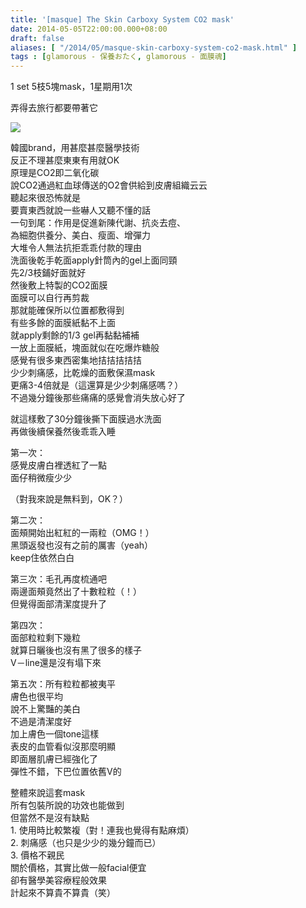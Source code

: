 ```yaml
---
title: '[masque] The Skin Carboxy System CO2 mask'
date: 2014-05-05T22:00:00.000+08:00
draft: false
aliases: [ "/2014/05/masque-skin-carboxy-system-co2-mask.html" ]
tags : [glamorous - 保養おたく, glamorous - 面膜魂]
---
```


1 set 5枝5塊mask，1星期用1次

弄得去旅行都要帶著它

[![](https://4.bp.blogspot.com/-vgumVqR5Kuc/XDGm9zQPQNI/AAAAAAAAElc/GkgODkPJQfISvpiZM0KcrBPZzmAGcIbBgCEwYBhgL/s640/4.jpg)](https://4.bp.blogspot.com/-vgumVqR5Kuc/XDGm9zQPQNI/AAAAAAAAElc/GkgODkPJQfISvpiZM0KcrBPZzmAGcIbBgCEwYBhgL/s1600/4.jpg)

韓國brand，用甚麼甚麼醫學技術  
反正不理甚麼東東有用就OK  
原理是CO2即二氧化碳  
說CO2通過紅血球傳送的O2會供給到皮膚組織云云  
聽起來很恐怖就是  
要賣東西就說一些嚇人又聽不懂的話  
一句到尾：作用是促進新陳代謝、抗炎去痘、  
為細胞供養分、美白、瘦面、增彈力  
大堆令人無法抗拒乖乖付款的理由  
洗面後乾手乾面apply針筒內的gel上面同頸  
先2/3枝鋪好面就好  
然後敷上特製的CO2面膜  
面膜可以自行再剪裁  
那就能確保所以位置都敷得到  
有些多餘的面膜紙黏不上面  
就apply剩餘的1/3 gel再黏黏補補  
一放上面膜紙，塊面就似在吃爆炸糖般  
感覺有很多東西密集地拮拮拮拮拮  
少少刺痛感，比乾燥的面敷保濕mask  
更痛3-4倍就是（這還算是少少刺痛感嗎？）  
不過幾分鐘後那些痛痛的感覺會消失放心好了  
  
就這樣敷了30分鐘後撕下面膜過水洗面  
再做後續保養然後乖乖入睡  
  
第一次：  
感覺皮膚白裡透紅了一點  
面仔稍微瘦少少  

（對我來說是無料到，OK？）  
  
第二次：  
面頰開始出紅紅的一兩粒（OMG！）  
黑頭返發也沒有之前的厲害（yeah）  
keep住依然白白  
  
第三次：毛孔再度梳通吧  
兩邊面頰竟然出了十數粒粒（！）  
但覺得面部清潔度提升了  
  
第四次：  
面部粒粒剩下幾粒  
就算日曬後也沒有黑了很多的樣子  
V－line還是沒有塌下來  
  
第五次：所有粒粒都被夷平  
膚色也很平均  
說不上驚豔的美白  
不過是清潔度好  
加上膚色一個tone這樣  
表皮的血管看似沒那麼明顯  
即面層肌膚已經強化了  
彈性不錯，下巴位置依舊V的  
  
整體來說這套mask  
所有包裝所說的功效也能做到  
但當然不是沒有缺點  
1\. 使用時比較繁複（對！連我也覺得有點麻煩）  
2\. 刺痛感（也只是少少的幾分鐘而已）  
3\. 價格不親民  
關於價格，其實比做一般facial便宜  
卻有醫學美容療程般效果  
計起來不算貴不算貴（笑）